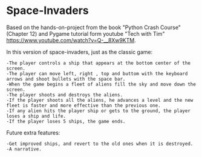 # Space-Invaders

Based on the hands-on-project from the book "Python Crash Course" (Chapter 12)
and Pygame tutorial form youtube "Tech with Tim" https://www.youtube.com/watch?v=Q-__8Xw9KTM.

In this version of space-invaders, just as the classic game:

    -The player controls a ship that appears at the bottom center of the screen.
    -The player can move left, right , top and buttom with the keyboard arrows and shoot bullets with the space bar.
    -When the game begins a fleet of aliens fill the sky and move down the screen.
    -The player shoots and destroys the aliens.
    -If the player shoots all the aliens, he advances a level and the new fleet is faster and more effective than the previous one.
    -If any alien hits the player ship or gets to the ground, the player loses a ship and life.
    -If the player loses 5 ships, the game ends.

Future extra features:

    -Get improved ships, and revert to the old ones when it is destroyed.
    -A narrative.

